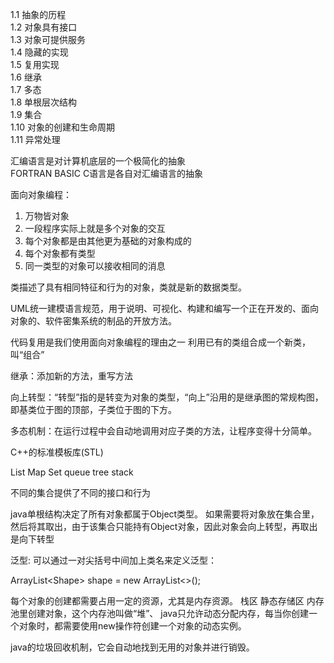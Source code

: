 1.1 抽象的历程            \
1.2 对象具有接口          \
1.3 对象可提供服务         \
1.4 隐藏的实现            \
1.5 复用实现            \
1.6 继承            \
1.7 多态            \
1.8 单根层次结构            \
1.9 集合            \
1.10 对象的创建和生命周期            \
1.11 异常处理            



汇编语言是对计算机底层的一个极简化的抽象             \
FORTRAN BASIC C语言是各自对汇编语言的抽象

面向对象编程：
1. 万物皆对象
2. 一段程序实际上就是多个对象的交互
3. 每个对象都是由其他更为基础的对象构成的
4. 每个对象都有类型
5. 同一类型的对象可以接收相同的消息

类描述了具有相同特征和行为的对象，类就是新的数据类型。

UML统一建模语言规范，用于说明、可视化、构建和编写一个正在开发的、面向对象的、软件密集系统的制品的开放方法。

代码复用是我们使用面向对象编程的理由之一
利用已有的类组合成一个新类，叫“组合”

继承：添加新的方法，重写方法

向上转型：“转型”指的是转变为对象的类型，“向上”沿用的是继承图的常规构图，即基类位于图的顶部，子类位于图的下方。

多态机制：在运行过程中会自动地调用对应子类的方法，让程序变得十分简单。

C++的标准模板库(STL) 

List Map Set queue tree stack

不同的集合提供了不同的接口和行为

java单根结构决定了所有对象都属于Object类型。
如果需要将对象放在集合里，然后将其取出，由于该集合只能持有Object对象，因此对象会向上转型，再取出是向下转型

泛型:
可以通过一对尖括号中间加上类名来定义泛型：

ArrayList\<Shape> shape = new ArrayList<>();

每个对象的创建都需要占用一定的资源，尤其是内存资源。
栈区  静态存储区 
内存池里创建对象，这个内存池叫做“堆”、
java只允许动态分配内存，每当你创建一个对象时，都需要使用new操作符创建一个对象的动态实例。

java的垃圾回收机制，它会自动地找到无用的对象并进行销毁。